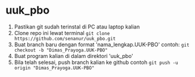 # uuk_pbo
1. Pastikan git sudah terinstal di PC atau laptop kalian
2. Clone repo ini lewat terminal
`git clone https://github.com/senanur/uuk_pbo.git`
3. Buat branch baru dengan format 'nama_lengkap.UUK-PBO'
contoh: `git checkout -b "Dimas_Prayoga.UUK-PBO"`
4. Buat program kalian di dalam direktori 'uuk_pbo'
5. Bila telah selesai, push branch kalian ke github
contoh `git push -u origin "Dimas_Prayoga.UUK-PBO"`
